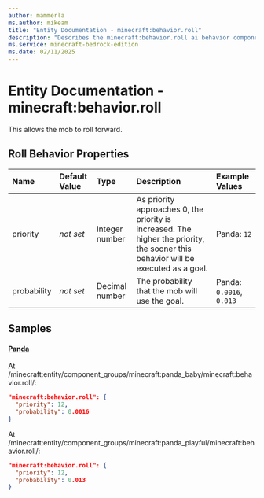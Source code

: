 ```yaml
---
author: mammerla
ms.author: mikeam
title: "Entity Documentation - minecraft:behavior.roll"
description: "Describes the minecraft:behavior.roll ai behavior component"
ms.service: minecraft-bedrock-edition
ms.date: 02/11/2025 
---
```


# Entity Documentation - minecraft:behavior.roll

This allows the mob to roll forward.


## Roll Behavior Properties

|Name       |Default Value |Type |Description |Example Values |
|:----------|:-------------|:----|:-----------|:------------- |
| priority | *not set* | Integer number | As priority approaches 0, the priority is increased. The higher the priority, the sooner this behavior will be executed as a goal. | Panda: `12` | 
| probability | *not set* | Decimal number | The probability that the mob will use the goal. | Panda: `0.0016`, `0.013` | 

## Samples

#### [Panda](https://github.com/Mojang/bedrock-samples/tree/preview/behavior_pack/entities/panda.json)

At /minecraft:entity/component_groups/minecraft:panda_baby/minecraft:behavior.roll/: 

```json
"minecraft:behavior.roll": {
  "priority": 12,
  "probability": 0.0016
}
```

At /minecraft:entity/component_groups/minecraft:panda_playful/minecraft:behavior.roll/: 

```json
"minecraft:behavior.roll": {
  "priority": 12,
  "probability": 0.013
}
```
